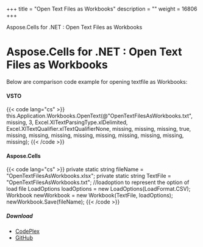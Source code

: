 +++
title = "Open Text Files as Workbooks" 
description = "" 
weight = 16806 
+++

Aspose.Cells for .NET : Open Text Files as Workbooks  

# Aspose.Cells for .NET : Open Text Files as Workbooks


Below are comparison code example for opening textfile as Workbooks:

#### VSTO

{{< code lang="cs" >}}
    this.Application.Workbooks.OpenText(@"OpenTextFilesAsWorkbooks.txt",
    missing, 3,
    Excel.XlTextParsingType.xlDelimited,
    Excel.XlTextQualifier.xlTextQualifierNone,
    missing, missing, missing, true, missing, missing, missing,
    missing, missing, missing, missing, missing, missing);
{{< /code >}}

#### Aspose.Cells

{{< code lang="cs" >}}
   private static string fileName = "OpenTextFilesAsWorkbooks.xlsx";
   private static string TextFile = "OpenTextFilesAsWorkbooks.txt";
   //loadoption to represent the option of load file
   LoadOptions loadOptions = new LoadOptions(LoadFormat.CSV);
   Workbook newWorkbook = new Workbook(TextFile, loadOptions);
   newWorkbook.Save(fileName);
{{< /code >}}

##### Download

*   [CodePlex](https://asposevsto.codeplex.com/downloads/get/1459767)
*   [GitHub](https://github.com/asposemarketplace/Aspose_for_VSTO/releases/download/Aspose.Cells1.1/OpenTextFilesAsWorkbooks.Aspose.Cells.zip)

